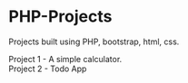 # PHP-Projects
Projects built using PHP, bootstrap, html, css.


Project 1 - A simple calculator. <br>
Project 2 - Todo App
